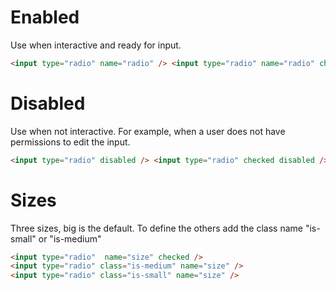 # Enabled

Use when interactive and ready for input.

```html
<input type="radio" name="radio" /> <input type="radio" name="radio" checked />
```

# Disabled

Use when not interactive. For example, when a user does not have permissions to edit the input.

```html
<input type="radio" disabled /> <input type="radio" checked disabled />
```

# Sizes

Three sizes, big is the default.
To define the others add the class name "is-small" or "is-medium"

```html
<input type="radio"  name="size" checked />
<input type="radio" class="is-medium" name="size" />
<input type="radio" class="is-small" name="size" />

```